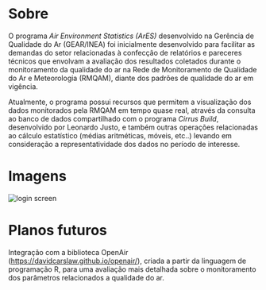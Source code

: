 # Sobre
O programa *Air Environment Statistics (ArES)* desenvolvido na Gerência de Qualidade do Ar (GEAR/INEA) foi inicialmente desenvolvido para facilitar as demandas do setor relacionadas à confecção de relatórios e pareceres técnicos que envolvam a avaliação dos resultados coletados durante o monitoramento da qualidade do ar na Rede de Monitoramento de Qualidade do Ar e Meteorologia (RMQAM), diante dos padrões de qualidade do ar em vigência.

Atualmente, o programa possui recursos que permitem a visualização dos dados monitorados pela RMQAM em tempo quase real, através da consulta ao banco de dados compartilhado com o programa *Cirrus Build*, desenvolvido por Leonardo Justo, e também outras operações relacionadas ao cálculo estatístico (médias aritméticas, móveis, etc..) levando em consideração a representatividade dos dados no período de interesse.

# Imagens
![login screen](blob:https://prime450-my.sharepoint.com/bdffc2f6-a7d5-4620-bc81-ad7743efc8b9)

# Planos futuros

Integração com a biblioteca OpenAir (https://davidcarslaw.github.io/openair/), criada a partir da linguagem de programação R, para uma avaliação mais detalhada sobre o monitoramento dos parâmetros relacionados a qualidade do ar.
